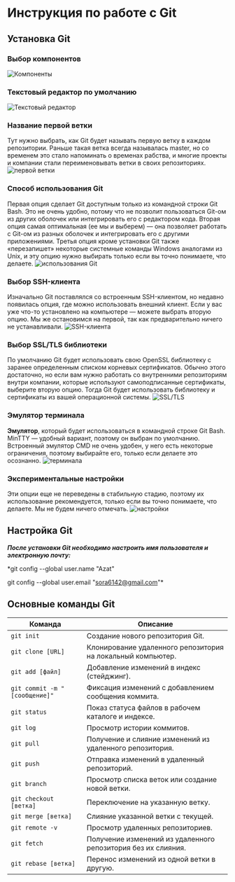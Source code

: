 # Инструкция по работе с Git

## Установка Git


### Выбор компонентов

![Компоненты](images/Setup1.png)


### Текстовый редактор по умолчанию

![Текстовый редактор](images/Setup2.png)


### Название первой ветки
Тут нужно выбрать, как Git будет называть первую ветку в каждом репозитории. Раньше такая ветка всегда называлась master, но со временем это стало напоминать о временах рабства, и многие проекты и компании стали переименовывать ветки в своих репозиториях.
![первой ветки](images/Setup3.png)



### Способ использования Git
Первая опция сделает Git доступным только из командной строки Git Bash. Это не очень удобно, потому что не позволит пользоваться Git-ом из других оболочек или интегрировать его с редактором кода. Вторая опция самая оптимальная (ее мы и выберем) — она позволяет работать с Git-ом из разных оболочек и интегрировать его с другими приложениями. Третья опция кроме установки Git также «перезапишет» некоторые системные команды Windows аналогами из Unix, и эту опцию нужно выбирать только если вы точно понимаете, что делаете.
![использования Git](images/Setup4.png)

### Выбор SSH-клиента
Изначально Git поставлялся со встроенным SSH-клиентом, но недавно появилась опция, где можно использовать внешний клиент. Если у вас уже что-то установлено на компьютере — можете выбрать вторую опцию. Мы же остановимся на первой, так как предварительно ничего не устанавливали.
![SSH-клиента](images/Setup5.png)

### Выбор SSL/TLS библиотеки
По умолчанию Git будет использовать свою OpenSSL библиотеку с заранее определенным списком корневых сертификатов. Обычно этого достаточно, но если вам нужно работать со внутренними репозиториям внутри компании, которые используют самоподписанные сертификаты, выберите вторую опцию. Тогда Git будет использовать библиотеку и сертификаты из вашей операционной системы.
![SSL/TLS](images/Setup6.png)


### Эмулятор терминала
**Эмулятор**, который будет использоваться в командной строке Git Bash. MinTTY — удобный вариант, поэтому он выбран по умолчанию. Встроенный эмулятор CMD не очень удобен, у него есть некоторые ограничения, поэтому выбирайте его, только если делаете это осознанно.
![терминала](images/Setup8.png)


### Экспериментальные настройки
Эти опции еще не переведены в стабильную стадию, поэтому их использование рекомендуется, только если вы точно понимаете, что делаете. Мы не будем ничего отмечать.
![настройки](images/Setup9.png)




## Настройка Git
***После установки Git необходимо настроить имя пользователя и электронную почту:***

*git config --global user.name "Azat"

 git config --global user.email "sora6142@gmail.com"*


## Основные команды Git
<table>
    <thead>
        <tr>
            <th>Команда</th>
            <th>Описание</th>
        </tr>
    </thead>
    <tbody>
        <tr>
            <td><code>git init</code></td>
            <td>Создание нового репозитория Git.</td>
        </tr>
        <tr>
            <td><code>git clone [URL]</code></td>
            <td>Клонирование удаленного репозитория на локальный компьютер.</td>
        </tr>
        <tr>
            <td><code>git add [файл]</code></td>
            <td>Добавление изменений в индекс (стейджинг).</td>
        </tr>
        <tr>
            <td><code>git commit -m "[сообщение]"</code></td>
            <td>Фиксация изменений с добавлением сообщения коммита.</td>
        </tr>
        <tr>
            <td><code>git status</code></td>
            <td>Показ статуса файлов в рабочем каталоге и индексе.</td>
        </tr>
        <tr>
            <td><code>git log</code></td>
            <td>Просмотр истории коммитов.</td>
        </tr>
        <tr>
            <td><code>git pull</code></td>
            <td>Получение и слияние изменений из удаленного репозитория.</td>
        </tr>
        <tr>
            <td><code>git push</code></td>
            <td>Отправка изменений в удаленный репозиторий.</td>
        </tr>
        <tr>
            <td><code>git branch</code></td>
            <td>Просмотр списка веток или создание новой ветки.</td>
        </tr>
        <tr>
            <td><code>git checkout [ветка]</code></td>
            <td>Переключение на указанную ветку.</td>
        </tr>
        <tr>
            <td><code>git merge [ветка]</code></td>
            <td>Слияние указанной ветки с текущей.</td>
        </tr>
        <tr>
            <td><code>git remote -v</code></td>
            <td>Просмотр удаленных репозиториев.</td>
        </tr>
        <tr>
            <td><code>git fetch</code></td>
            <td>Получение изменений из удаленного репозитория без их слияния.</td>
        </tr>
        <tr>
            <td><code>git rebase [ветка]</code></td>
            <td>Перенос изменений из одной ветки в другую.</td>
        </tr>
    </tbody>
</table>

